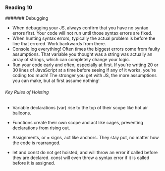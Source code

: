 ### Reading 10

####### Debugging

* When debugging your JS, always confirm that you have no syntax errors first. Your code will not run until those syntax errors are fixed.
* When hunting syntax errors, typically the actual problem is before the line that errored. Work backwards from there.
* Console.log everything! Often times the biggest errors come from faulty assumptions. That variable you thought was a string was actually an array of strings, which can completely 
  change your logic.
* Run your code early and often, especially at first. If you're writing 20 or 30 lines of JavaScript at a time before seeing if any of it works, you're coding too much! The stronger
  you get with JS, the more assumptions you can make, but at first assume nothing!
  
###### Key Rules of Hoisting
* Variable declarations (var) rise to the top of their scope like hot air balloons.

* Functions create their own scope and act like cages, preventing declarations from rising out.

* Assignments, or = signs, act like anchors. They stay put, no matter how the code is rearranged.

* let and const do not get hoisted,  and will throw an error if called before they are declared. const will even throw a syntax error if it is called before it is assigned.
